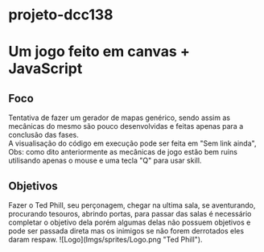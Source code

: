 # projeto-dcc138
<h1>Um jogo feito em canvas + JavaScript</h1>
<h2>Foco</h2>
<p>
Tentativa de fazer um gerador de mapas genérico, sendo assim as mecânicas do mesmo são pouco desenvolvidas e feitas apenas para a conclusão das fases.</br>
A visualisação do código em execução pode ser feita em "Sem link ainda", Obs: como dito anteriormente as mecânicas de jogo estão bem ruins utilisando apenas o mouse e uma tecla "Q" para usar skill.
</p>
<h2>Objetivos</h2>
<p>
Fazer o Ted Phill, seu perçonagem, chegar na ultima sala, se aventurando, procurando tesouros, abrindo portas, para passar das salas é necessário completar o objetivo dela porém algumas delas não possuem objetivos e pode ser passada direta mas os inimigos se não forem derrotados eles daram respaw.  ![Logo](Imgs/sprites/Logo.png "Ted Phill").
</p>